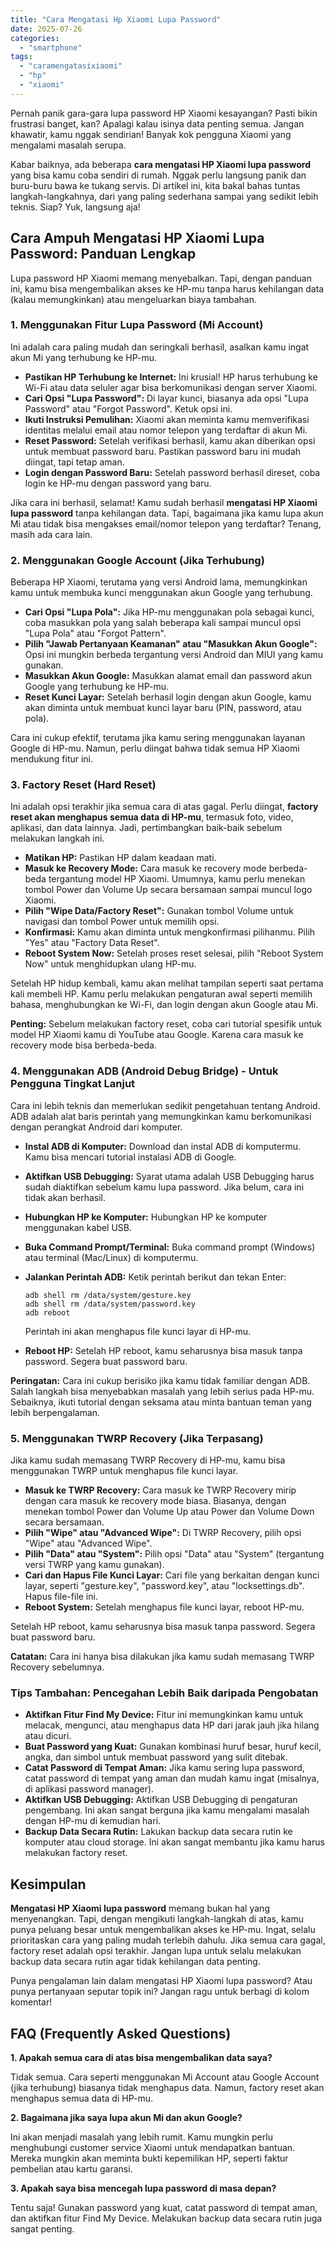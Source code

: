 ```yaml
---
title: "Cara Mengatasi Hp Xiaomi Lupa Password"
date: 2025-07-26
categories: 
  - "smartphone"
tags: 
  - "caramengatasixiaomi"
  - "hp"
  - "xiaomi"
---
```


Pernah panik gara-gara lupa password HP Xiaomi kesayangan? Pasti bikin frustrasi banget, kan? Apalagi kalau isinya data penting semua. Jangan khawatir, kamu nggak sendirian! Banyak kok pengguna Xiaomi yang mengalami masalah serupa.

Kabar baiknya, ada beberapa **cara mengatasi HP Xiaomi lupa password** yang bisa kamu coba sendiri di rumah. Nggak perlu langsung panik dan buru-buru bawa ke tukang servis. Di artikel ini, kita bakal bahas tuntas langkah-langkahnya, dari yang paling sederhana sampai yang sedikit lebih teknis. Siap? Yuk, langsung aja!

## Cara Ampuh Mengatasi HP Xiaomi Lupa Password: Panduan Lengkap

Lupa password HP Xiaomi memang menyebalkan. Tapi, dengan panduan ini, kamu bisa mengembalikan akses ke HP-mu tanpa harus kehilangan data (kalau memungkinkan) atau mengeluarkan biaya tambahan.

### 1\. Menggunakan Fitur Lupa Password (Mi Account)

Ini adalah cara paling mudah dan seringkali berhasil, asalkan kamu ingat akun Mi yang terhubung ke HP-mu.

- **Pastikan HP Terhubung ke Internet:** Ini krusial! HP harus terhubung ke Wi-Fi atau data seluler agar bisa berkomunikasi dengan server Xiaomi.
- **Cari Opsi "Lupa Password":** Di layar kunci, biasanya ada opsi "Lupa Password" atau "Forgot Password". Ketuk opsi ini.
- **Ikuti Instruksi Pemulihan:** Xiaomi akan meminta kamu memverifikasi identitas melalui email atau nomor telepon yang terdaftar di akun Mi.
- **Reset Password:** Setelah verifikasi berhasil, kamu akan diberikan opsi untuk membuat password baru. Pastikan password baru ini mudah diingat, tapi tetap aman.
- **Login dengan Password Baru:** Setelah password berhasil direset, coba login ke HP-mu dengan password yang baru.

Jika cara ini berhasil, selamat! Kamu sudah berhasil **mengatasi HP Xiaomi lupa password** tanpa kehilangan data. Tapi, bagaimana jika kamu lupa akun Mi atau tidak bisa mengakses email/nomor telepon yang terdaftar? Tenang, masih ada cara lain.

### 2\. Menggunakan Google Account (Jika Terhubung)

Beberapa HP Xiaomi, terutama yang versi Android lama, memungkinkan kamu untuk membuka kunci menggunakan akun Google yang terhubung.

- **Cari Opsi "Lupa Pola":** Jika HP-mu menggunakan pola sebagai kunci, coba masukkan pola yang salah beberapa kali sampai muncul opsi "Lupa Pola" atau "Forgot Pattern".
- **Pilih "Jawab Pertanyaan Keamanan" atau "Masukkan Akun Google":** Opsi ini mungkin berbeda tergantung versi Android dan MIUI yang kamu gunakan.
- **Masukkan Akun Google:** Masukkan alamat email dan password akun Google yang terhubung ke HP-mu.
- **Reset Kunci Layar:** Setelah berhasil login dengan akun Google, kamu akan diminta untuk membuat kunci layar baru (PIN, password, atau pola).

Cara ini cukup efektif, terutama jika kamu sering menggunakan layanan Google di HP-mu. Namun, perlu diingat bahwa tidak semua HP Xiaomi mendukung fitur ini.

### 3\. Factory Reset (Hard Reset)

Ini adalah opsi terakhir jika semua cara di atas gagal. Perlu diingat, **factory reset akan menghapus semua data di HP-mu**, termasuk foto, video, aplikasi, dan data lainnya. Jadi, pertimbangkan baik-baik sebelum melakukan langkah ini.

- **Matikan HP:** Pastikan HP dalam keadaan mati.
- **Masuk ke Recovery Mode:** Cara masuk ke recovery mode berbeda-beda tergantung model HP Xiaomi. Umumnya, kamu perlu menekan tombol Power dan Volume Up secara bersamaan sampai muncul logo Xiaomi.
- **Pilih "Wipe Data/Factory Reset":** Gunakan tombol Volume untuk navigasi dan tombol Power untuk memilih opsi.
- **Konfirmasi:** Kamu akan diminta untuk mengkonfirmasi pilihanmu. Pilih "Yes" atau "Factory Data Reset".
- **Reboot System Now:** Setelah proses reset selesai, pilih "Reboot System Now" untuk menghidupkan ulang HP-mu.

Setelah HP hidup kembali, kamu akan melihat tampilan seperti saat pertama kali membeli HP. Kamu perlu melakukan pengaturan awal seperti memilih bahasa, menghubungkan ke Wi-Fi, dan login dengan akun Google atau Mi.

**Penting:** Sebelum melakukan factory reset, coba cari tutorial spesifik untuk model HP Xiaomi kamu di YouTube atau Google. Karena cara masuk ke recovery mode bisa berbeda-beda.

### 4\. Menggunakan ADB (Android Debug Bridge) - Untuk Pengguna Tingkat Lanjut

Cara ini lebih teknis dan memerlukan sedikit pengetahuan tentang Android. ADB adalah alat baris perintah yang memungkinkan kamu berkomunikasi dengan perangkat Android dari komputer.

- **Instal ADB di Komputer:** Download dan instal ADB di komputermu. Kamu bisa mencari tutorial instalasi ADB di Google.
- **Aktifkan USB Debugging:** Syarat utama adalah USB Debugging harus sudah diaktifkan sebelum kamu lupa password. Jika belum, cara ini tidak akan berhasil.
- **Hubungkan HP ke Komputer:** Hubungkan HP ke komputer menggunakan kabel USB.
- **Buka Command Prompt/Terminal:** Buka command prompt (Windows) atau terminal (Mac/Linux) di komputermu.
- **Jalankan Perintah ADB:** Ketik perintah berikut dan tekan Enter:
    
    ```
    adb shell rm /data/system/gesture.key
    adb shell rm /data/system/password.key
    adb reboot
    ```
    
    Perintah ini akan menghapus file kunci layar di HP-mu.
    
- **Reboot HP:** Setelah HP reboot, kamu seharusnya bisa masuk tanpa password. Segera buat password baru.

**Peringatan:** Cara ini cukup berisiko jika kamu tidak familiar dengan ADB. Salah langkah bisa menyebabkan masalah yang lebih serius pada HP-mu. Sebaiknya, ikuti tutorial dengan seksama atau minta bantuan teman yang lebih berpengalaman.

### 5\. Menggunakan TWRP Recovery (Jika Terpasang)

Jika kamu sudah memasang TWRP Recovery di HP-mu, kamu bisa menggunakan TWRP untuk menghapus file kunci layar.

- **Masuk ke TWRP Recovery:** Cara masuk ke TWRP Recovery mirip dengan cara masuk ke recovery mode biasa. Biasanya, dengan menekan tombol Power dan Volume Up atau Power dan Volume Down secara bersamaan.
- **Pilih "Wipe" atau "Advanced Wipe":** Di TWRP Recovery, pilih opsi "Wipe" atau "Advanced Wipe".
- **Pilih "Data" atau "System":** Pilih opsi "Data" atau "System" (tergantung versi TWRP yang kamu gunakan).
- **Cari dan Hapus File Kunci Layar:** Cari file yang berkaitan dengan kunci layar, seperti "gesture.key", "password.key", atau "locksettings.db". Hapus file-file ini.
- **Reboot System:** Setelah menghapus file kunci layar, reboot HP-mu.

Setelah HP reboot, kamu seharusnya bisa masuk tanpa password. Segera buat password baru.

**Catatan:** Cara ini hanya bisa dilakukan jika kamu sudah memasang TWRP Recovery sebelumnya.

### Tips Tambahan: Pencegahan Lebih Baik daripada Pengobatan

- **Aktifkan Fitur Find My Device:** Fitur ini memungkinkan kamu untuk melacak, mengunci, atau menghapus data HP dari jarak jauh jika hilang atau dicuri.
- **Buat Password yang Kuat:** Gunakan kombinasi huruf besar, huruf kecil, angka, dan simbol untuk membuat password yang sulit ditebak.
- **Catat Password di Tempat Aman:** Jika kamu sering lupa password, catat password di tempat yang aman dan mudah kamu ingat (misalnya, di aplikasi password manager).
- **Aktifkan USB Debugging:** Aktifkan USB Debugging di pengaturan pengembang. Ini akan sangat berguna jika kamu mengalami masalah dengan HP-mu di kemudian hari.
- **Backup Data Secara Rutin:** Lakukan backup data secara rutin ke komputer atau cloud storage. Ini akan sangat membantu jika kamu harus melakukan factory reset.

## Kesimpulan

**Mengatasi HP Xiaomi lupa password** memang bukan hal yang menyenangkan. Tapi, dengan mengikuti langkah-langkah di atas, kamu punya peluang besar untuk mengembalikan akses ke HP-mu. Ingat, selalu prioritaskan cara yang paling mudah terlebih dahulu. Jika semua cara gagal, factory reset adalah opsi terakhir. Jangan lupa untuk selalu melakukan backup data secara rutin agar tidak kehilangan data penting.

Punya pengalaman lain dalam mengatasi HP Xiaomi lupa password? Atau punya pertanyaan seputar topik ini? Jangan ragu untuk berbagi di kolom komentar!

## FAQ (Frequently Asked Questions)

**1\. Apakah semua cara di atas bisa mengembalikan data saya?**

Tidak semua. Cara seperti menggunakan Mi Account atau Google Account (jika terhubung) biasanya tidak menghapus data. Namun, factory reset akan menghapus semua data di HP-mu.

**2\. Bagaimana jika saya lupa akun Mi dan akun Google?**

Ini akan menjadi masalah yang lebih rumit. Kamu mungkin perlu menghubungi customer service Xiaomi untuk mendapatkan bantuan. Mereka mungkin akan meminta bukti kepemilikan HP, seperti faktur pembelian atau kartu garansi.

**3\. Apakah saya bisa mencegah lupa password di masa depan?**

Tentu saja! Gunakan password yang kuat, catat password di tempat aman, dan aktifkan fitur Find My Device. Melakukan backup data secara rutin juga sangat penting.
